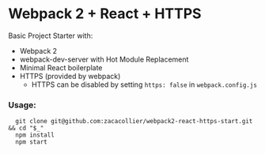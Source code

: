 # Webpack 2 + React + HTTPS
Basic Project Starter with:
- Webpack 2
- webpack-dev-server with Hot Module Replacement
- Minimal React boilerplate
- HTTPS (provided by webpack)
  - HTTPS can be disabled by setting `https: false` in `webpack.config.js`

### Usage:
```
  git clone git@github.com:zacacollier/webpack2-react-https-start.git && cd "$_"
  npm install
  npm start
```
